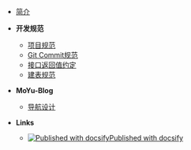 <!-- 侧边栏配置，markdown文件名要保证全局唯一，否则会影响评论数据 -->

- [简介](/)

- **开发规范**
  - [项目规范](/development-protocol/project-protocol.md)
  - [Git Commit规范](/development-protocol/git-commit-rule.md)
  - [接口返回值约定](/development-protocol/response-data.md)
  - [建表规范](/development-protocol/db-table-create-rule.md)

- **MoYu-Blog**
  - [导航设计](/moyu-blog/navigation-design.md)

- **Links**
  - [![Published with docsify](//static.ffis.me/docsify/img/docsify16x16.png)Published with docsify](http://docsify.js.org)
